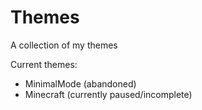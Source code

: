 # Themes

A collection of my themes

Current themes:

-   MinimalMode (abandoned)
-   Minecraft (currently paused/incomplete)
